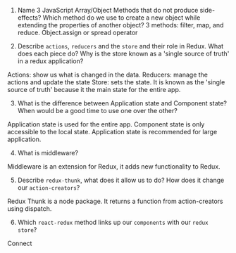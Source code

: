 1.  Name 3 JavaScript Array/Object Methods that do not produce side-effects? Which method do we use to create a new object while extending the properties of another object?
3 methods: filter, map, and reduce.
Object.assign or spread operator

2.  Describe `actions`, `reducers` and the `store` and their role in Redux. What does each piece do? Why is the store known as a 'single source of truth' in a redux application?

Actions: show us what is changed in the data.
Reducers: manage the actions and update the state
Store: sets the state. It is known as the 'single source of truth' because it the main state for the entire app.

3.  What is the difference between Application state and Component state? When would be a good time to use one over the other?

Application state is used for the entire app. Component state is only accessible to the local state. Application state is recommended for large application.


4.  What is middleware?

Middleware is an extension for Redux, it adds new functionality to Redux.

5.  Describe `redux-thunk`, what does it allow us to do? How does it change our `action-creators`?

Redux Thunk is a node package. It returns a function from action-creators using dispatch.

6.  Which `react-redux` method links up our `components` with our `redux store`?

Connect